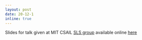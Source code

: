 ```yaml
---
layout: post
date: 20-12-1
inline: true
---
```


Slides for talk given at MIT CSAIL [SLS group](http://groups.csail.mit.edu/sls/) available online [here](https://drive.google.com/file/d/1tEyTNbvT5To16fBC_cSVadTI4oFb_s7r/view?usp=sharing)